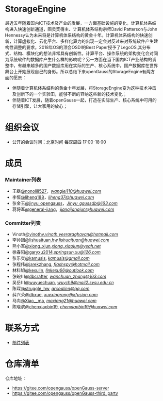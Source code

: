 # StorageEngine
  最近五年随着国内ICT技术及产业的发展，一方面基础设施的变化，计算机体系结构进入快速创新通道，图灵奖得主、计算机体系结构宗师David Patterson与John Hennessy认为未来将是计算机体系结构的黄金十年。计算机体系结构的快速创新，计算虚拟化、云化平台、多样化算力的出现一定会对反过来对系统软件产生建构性调整的要求，2018年OS的顶会OSDI的Best Paper授予了LegoOS,其分布式、结构、模块化的想法非常具有创新性。计算平台、操作系统的架构变化会对同为系统软件的数据库产生什么样的影响呢？另一方面在当下国内ICT产业结构的调整中，有越来越多的国产数据库用在实际的生产、核心系统中，国产数据库在世界舞台上开始展现自己的身影。所以总结下来openGauss的StorageEngine有两方面的愿景：
- 伴随着计算机体系结构的黄金十年发展，将StorageEngine变为这种技术冲击及创新下的一个实验田，能够不断的容纳这些新的技术变化；
- 伴随着ICT发展，随着openGauss一起，打造在实际生产、核心系统中可用的存储引擎，让大家用的放心；


# 组织会议

- 公开的会议时间：北京时间 每双周四 17:00-18:00


# 成员

### Maintainer列表
- 王磊[@nonolili527](https://gitee.com/nonolili527)，*wanglei110@huawei.com*
- 李恒[@liheng188](https://gitee.com/liheng188)，*liheng37@huawei.com*
- 张金玉[@jinyu_opengauss](https://gitee.com/jinyu_opengauss)，*Jinyu_gaussdb@163.com*
- 蒋将军[@general-jiang](https://gitee.com/general-jiang)，*jiangjiangjun@huawei.com*

### Committer列表
- Vinoth[@vinothv](https://gitee.com/vinothv),*vinoth.veeraraghavan@hotmail.com*
- 李帅团[@lishuaituan](https://gitee.com/lishuaituan),*hw.lishuaituan@huawei.com*
- 熊小军[@xiong_xjun](https://gitee.com/xiong_xjun),*xiong_xiaojun@yeah.net*
- 徐春阳[@garyxu2014](https://gitee.com/garyxu2014),*springsun.xu@126.com*
- 张乐奕[@kamusis](https://gitee.com/kamusis), *kamusis@gmail.com*
- 张程伟[@jarekzhang](https://gitee.com/jarekzhang), *flashspy@hotmail.com*
- 林科旭[@kexulin](https://gitee.com/kexulin), *linkexu66@outlook.com*
- 张皖川[@dbcrafter](https://gitee.com/dbcrafter), *wanchuan_zhang@163.com*
- 吴岳川[@wuyuechuan](https://gitee.com/wuyuechuan), *wuych9@mail2.sysu.edu.cn*
- 陈琛[@struggle_hw](https://gitee.com/struggle_hw), *arcoalien@qq.com*
- 薛兴荣[@dbxue](https://gitee.com/dbxue), *xuexingrong@xfusion.com*
- 马向[@Xiao__ma](https://gitee.com/Xiao__ma), *maxiang21@huawei.com*
- 陈晓滨[@chenxiaobin19](https://gitee.com/chenxiaobin19), *chenxiaobin19@huawei.com*

# 联系方式
- [邮件列表](https://mailweb.opengauss.org/postorius/lists/storageengine.opengauss.org/)


# 仓库清单

仓库地址：
- https://gitee.com/opengauss/openGauss-server
- https://gitee.com/opengauss/openGauss-third_party

